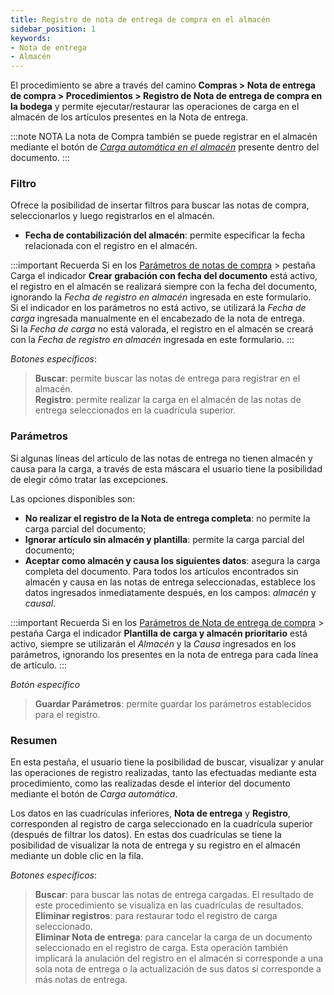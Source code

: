 ```yaml
---
title: Registro de nota de entrega de compra en el almacén
sidebar_position: 1
keywords:
- Nota de entrega 
- Almacén 
---
```


El procedimiento se abre a través del camino **Compras > Nota de entrega de compra > Procedimientos > Registro de Nota de entrega de compra en la bodega** y permite ejecutar/restaurar las operaciones de carga en el almacén de los artículos presentes en la Nota de entrega.

:::note NOTA
La nota de Compra también se puede registrar en el almacén mediante el botón de [*Carga automática en el almacén*](/docs/purchase/purchase-delivery-note/procedures/create-delivery-notes-from-orders) presente dentro del documento.
:::

### Filtro

Ofrece la posibilidad de insertar filtros para buscar las notas de compra, seleccionarlos y luego registrarlos en el almacén.

- **Fecha de contabilización del almacén**: permite especificar la fecha relacionada con el registro en el almacén.

:::important Recuerda
Si en los [Parámetros de notas de compra](/docs/configurations/parameters/purchase/purchase-delivery-note-parameters) > pestaña Carga el indicador **Crear grabación con fecha del documento** está activo, el registro en el almacén se realizará siempre con la fecha del documento, ignorando la *Fecha de registro en almacén* ingresada en este formulario.  
Si el indicador en los parámetros no está activo, se utilizará la *Fecha de carga* ingresada manualmente en el encabezado de la nota de entrega.  
Si la *Fecha de carga* no está valorada, el registro en el almacén se creará con la *Fecha de registro en almacén* ingresada en este formulario.
:::

*Botones específicos*:

> **Buscar**: permite buscar las notas de entrega para registrar en el almacén.  
> **Registro**: permite realizar la carga en el almacén de las notas de entrega seleccionados en la cuadrícula superior.


### Parámetros

Si algunas líneas del artículo de las notas de entrega no tienen almacén y causa para la carga, a través de esta máscara el usuario tiene la posibilidad de elegir cómo tratar las excepciones.

Las opciones disponibles son:

- **No realizar el registro de la Nota de entrega completa**: no permite la carga parcial del documento;  
- **Ignorar artículo sin almacén y plantilla**: permite la carga parcial del documento;  
- **Aceptar como almacén y causa los siguientes datos**: asegura la carga completa del documento. Para todos los artículos encontrados sin almacén y causa en las notas de entrega seleccionadas, establece los datos ingresados inmediatamente después, en los campos: *almacén* y *causal*.

:::important Recuerda
Si en los [Parámetros de Nota de entrega de compra](/docs/configurations/parameters/purchase/purchase-delivery-note-parameters) > pestaña Carga el indicador **Plantilla de carga y almacén prioritario** está activo, siempre se utilizarán el *Almacén* y la *Causa* ingresados en los parámetros, ignorando los presentes en la nota de entrega para cada línea de artículo.
:::

*Botón específico*

> **Guardar Parámetros**: permite guardar los parámetros establecidos para el registro.

### Resumen 

En esta pestaña, el usuario tiene la posibilidad de buscar, visualizar y anular las operaciones de registro realizadas, tanto las efectuadas mediante esta procedimiento, como las realizadas desde el interior del documento mediante el botón de *Carga automática*.

Los datos en las cuadrículas inferiores, **Nota de entrega** y **Registro**, corresponden al registro de carga seleccionado en la cuadrícula superior (después de filtrar los datos). En estas dos cuadrículas se tiene la posibilidad de visualizar la nota de entrega y su registro en el almacén mediante un doble clic en la fila.

*Botones específicos*:
> **Buscar**: para buscar las notas de entrega cargadas. El resultado de este procedimiento se visualiza en las cuadrículas de resultados.  
> **Eliminar registros**: para restaurar todo el registro de carga seleccionado.  
> **Eliminar Nota de entrega**: para cancelar la carga de un documento seleccionado en el registro de carga. Esta operación también implicará la anulación del registro en el almacén si corresponde a una sola nota de entrega o la actualización de sus datos si corresponde a más notas de entrega.